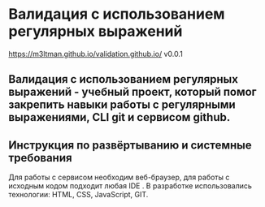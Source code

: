 # Валидация с использованием регулярных выражений
https://m3ltman.github.io/validation.github.io/
v0.0.1

## Валидация с использованием регулярных выражений - учебный проект, который помог закрепить навыки работы с регулярными выражениями, CLI git и сервисом github.

## Инструкция по развёртыванию и системные требования
Для работы с сервисом необходим веб-браузер, для работы с исходным кодом подходит любая IDE . В разработке использовались технологии: HTML, CSS, JavaScript, GIT.
